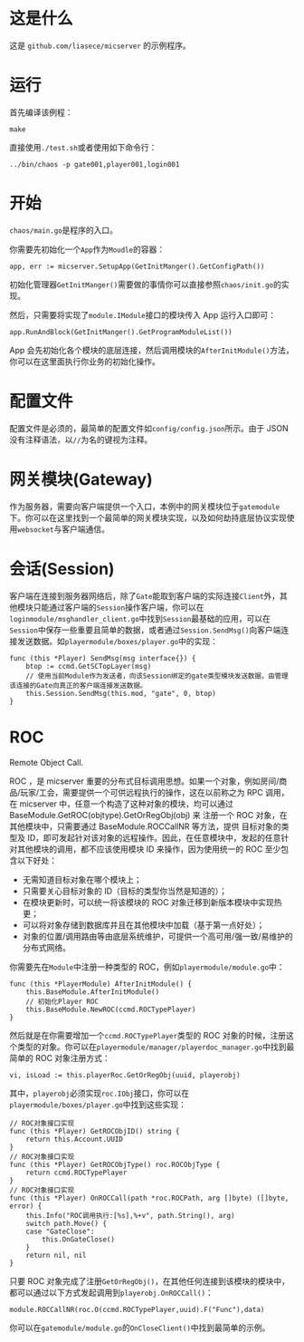 # 这是什么

这是 `github.com/liasece/micserver` 的示例程序。

# 运行

首先编译该例程：

`make`

直接使用`./test.sh`或者使用如下命令行：

`../bin/chaos -p gate001,player001,login001`

# 开始

`chaos/main.go`是程序的入口。

你需要先初始化一个`App`作为`Moudle`的容器：

`app, err := micserver.SetupApp(GetInitManger().GetConfigPath())`

初始化管理器`GetInitManger()`需要做的事情你可以直接参照`chaos/init.go`的实现。

然后，只需要将实现了`module.IModule`接口的模块传入 App 运行入口即可：

`app.RunAndBlock(GetInitManger().GetProgramModuleList())`

App 会先初始化各个模块的底层连接，然后调用模块的`AfterInitModule()`方法，你可以在这里面执行你业务的初始化操作。

# 配置文件

配置文件是必须的，最简单的配置文件如`config/config.json`所示。由于 JSON 没有注释语法，以`//`为名的键视为注释。

# 网关模块(Gateway)

作为服务器，需要向客户端提供一个入口，本例中的网关模块位于`gatemodule`下。你可以在这里找到一个最简单的网关模块实现，以及如何劫持底层协议实现使用`websocket`与客户端通信。

# 会话(Session)

客户端在连接到服务器网络后，除了`Gate`能取到客户端的实际连接`Client`外，其他模块只能通过客户端的`Session`操作客户端，你可以在`loginmodule/msghandler_client.go`中找到`Session`最基础的应用，可以在`Session`中保存一些重要且简单的数据，或者通过`Session.SendMsg()`向客户端连接发送数据。如`playermodule/boxes/player.go`中的实现：

    func (this *Player) SendMsg(msg interface{}) {
        btop := ccmd.GetSCTopLayer(msg)
        // 使用当前Module作为发送者，向该Session绑定的gate类型模块发送数据，由管理该连接的Gate向真正的客户端连接发送数据。
        this.Session.SendMsg(this.mod, "gate", 0, btop)
    }

# ROC

Remote Object Call.

ROC ，是 micserver 重要的分布式目标调用思想。如果一个对象，例如房间/商品/玩家/工会，需要提供一个可供远程执行的操作，这在以前称之为 RPC 调用，在 micserver 中，任意一个构造了这种对象的模块，均可以通过 BaseModule.GetROC(objtype).GetOrRegObj(obj) 来
注册一个 ROC 对象，在其他模块中，只需要通过 BaseModule.ROCCallNR 等方法，提供
目标对象的类型及 ID，即可发起针对该对象的远程操作。因此，在任意模块中，发起的任意针对其他模块的调用，都不应该使用模块 ID 来操作，因为使用统一的 ROC 至少包含以下好处：

- 无需知道目标对象在哪个模块上；
- 只需要关心目标对象的 ID（目标的类型你当然是知道的）；
- 在模块更新时，可以统一将该模块的 ROC 对象迁移到新版本模块中实现热更；
- 可以将对象存储到数据库并且在其他模块中加载（基于第一点好处）；
- 对象的位置/调用路由等由底层系统维护，可提供一个高可用/强一致/易维护的分布式网络。

你需要先在`Module`中注册一种类型的 ROC，例如`playermodule/module.go`中：

    func (this *PlayerModule) AfterInitModule() {
        this.BaseModule.AfterInitModule()
        // 初始化Player ROC
        this.BaseModule.NewROC(ccmd.ROCTypePlayer)
    }

然后就是在你需要增加一个`ccmd.ROCTypePlayer`类型的 ROC 对象的时候，注册这个类型的对象。你可以在`playermodule/manager/playerdoc_manager.go`中找到最简单的 ROC 对象注册方式：

`vi, isLoad := this.playerRoc.GetOrRegObj(uuid, playerobj)`

其中，`playerobj`必须实现`roc.IObj`接口，你可以在`playermodule/boxes/player.go`中找到这些实现：

    // ROC对象接口实现
    func (this *Player) GetROCObjID() string {
        return this.Account.UUID
    }
    // ROC对象接口实现
    func (this *Player) GetROCObjType() roc.ROCObjType {
        return ccmd.ROCTypePlayer
    }
    // ROC对象接口实现
    func (this *Player) OnROCCall(path *roc.ROCPath, arg []byte) ([]byte, error) {
        this.Info("ROC调用执行:[%s],%+v", path.String(), arg)
        switch path.Move() {
        case "GateClose":
            this.OnGateClose()
        }
        return nil, nil
    }

只要 ROC 对象完成了注册`GetOrRegObj()`，在其他任何连接到该模块的模块中，都可以通过以下方式发起调用到`playerobj.OnROCCall()`：

`module.ROCCallNR(roc.O(ccmd.ROCTypePlayer,uuid).F("Func"),data)`

你可以在`gatemodule/module.go`的`OnCloseClient()`中找到最简单的示例。

